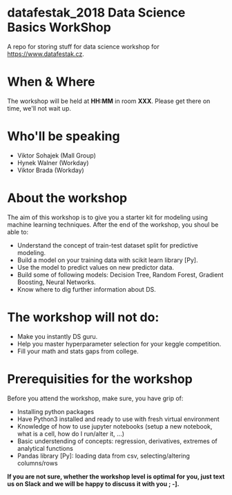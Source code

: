 # datafestak_2018 Data Science Basics WorkShop
A repo for storing stuff for data science workshop for https://www.datafestak.cz.

# When & Where
The workshop will be held at **HH:MM** in room **XXX**. Please get there on time, we'll not wait up.

# Who'll be speaking
* Viktor Sohajek (Mall Group)
* Hynek Walner (Workday)
* Viktor Brada (Workday)

# About the workshop
The aim of this workshop is to give you a starter kit for modeling using machine learning techniques. After the end of the workshop, you shoul be able to:
* Understand the concept of train-test dataset split for predictive modeling.
* Build a model on your training data with scikit learn library [Py].
* Use the model to predict values on new predictor data.
* Build some of following models: Decision Tree, Random Forest, Gradient Boosting, Neural Networks.
* Know where to dig further information about DS.

# The workshop will not do:
* Make you instantly DS guru.
* Help you master hyperparameter selection for your keggle competition.
* Fill your math and stats gaps from college.

# Prerequisities for the workshop
Before you attend the workshop, make sure, you have grip of:
* Installing python packages
* Have Python3 installed and ready to use with fresh virtual environment
* Knowledge of how to use jupyter notebooks (setup a new notebook, what is a cell, how do I run/alter it, ...)
* Basic understending of concepts: regression, derivatives, extremes of analytical functions
* Pandas library [Py]: loading data from csv, selecting/altering columns/rows


**If you are not sure, whether the workshop level is optimal for you, just text us on Slack and we will be happy to discuss it with you ; -].**